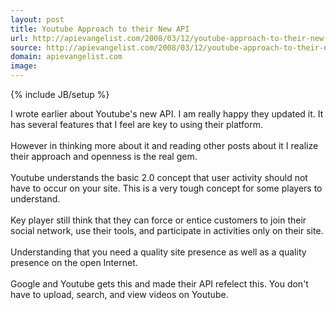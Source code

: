 ```yaml
---
layout: post
title: Youtube Approach to their New API
url: http://apievangelist.com/2008/03/12/youtube-approach-to-their-new-api/
source: http://apievangelist.com/2008/03/12/youtube-approach-to-their-new-api/
domain: apievangelist.com
image: 
---
```

{% include JB/setup %}<p>I wrote earlier about Youtube's new API.   I am really happy they updated it.  It has several features that I feel are key to using their platform.<br /><br />However in thinking more about it and reading other posts about it I realize their approach and openness is the real gem. <br /><br />Youtube understands the basic 2.0 concept that user activity should not have to occur on your site.  This is a very tough concept for some players to understand.<br /><br />Key player still think that they can force or entice customers to join their social network, use their tools, and participate in activities only on their site.<br /><br />Understanding that you need a quality site presence as well as a quality presence on the open Internet.<br /><br />Google and Youtube gets this and made their API refelect this.  You don't have to upload, search, and view videos on Youtube.</p>
